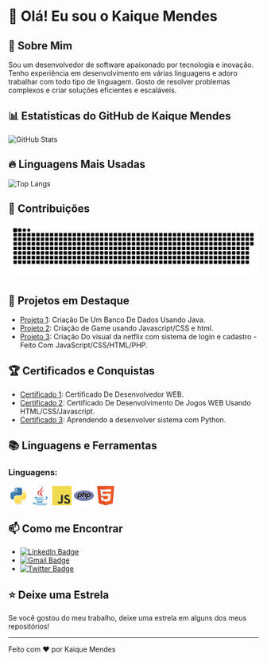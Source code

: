 # 👋 Olá! Eu sou o Kaique Mendes 

## 🚀 Sobre Mim
Sou um desenvolvedor de software apaixonado por tecnologia e inovação. Tenho experiência em desenvolvimento em várias linguagens e adoro trabalhar com todo tipo de linguagem. Gosto de resolver problemas complexos e criar soluções eficientes e escaláveis.

## 📊 Estatísticas do GitHub de Kaique Mendes

![GitHub Stats](https://github-readme-stats.vercel.app/api?username=KaiqueMendess&show_icons=true&theme=dark&include_all_commits=true&count_private=true)

## 🔥 Linguagens Mais Usadas

![Top Langs](https://github-readme-stats.vercel.app/api/top-langs/?username=KaiqueMendess&layout=compact&theme=dark)

## 🐍 Contribuições

![snake gif](https://github.com/KaiqueMendess/KaiqueMendess/blob/output/github-contribution-grid-snake.svg)

## 🌟 Projetos em Destaque

- [Projeto 1](https://github.com/KaiqueMendess/ProjetosKaique/blob/main/BancoDigitalKM.zip): Criação De Um Banco De Dados Usando Java.
- [Projeto 2](https://github.com/KaiqueMendess/ProjetosKaique/blob/main/Jogo%206%20KM.zip): Criação de Game usando Javascript/CSS e html.
- [Projeto 3](https://github.com/KaiqueMendess/ProjetosKaique/blob/main/NETFLIX2.zip): Criação Do visual da netflix com sistema de login e cadastro - Feito Com JavaScript/CSS/HTML/PHP.

## 🏆 Certificados e Conquistas

- [Certificado 1](https://dio.me/certificate/4B7454D7/share): Certificado De Desenvolvedor WEB.
- [Certificado 2](https://dio.me/certificate/8C8F1DE2/share): Certificado De Desenvolvimento De Jogos WEB Usando HTML/CSS/Javascript.
- [Certificado 3](https://dio.me/certificate/WHPI0PW5/share): Aprendendo a desenvolver sistema com Python.

## 📚 Linguagens e Ferramentas

### Linguagens:
<p>
  <img src="https://raw.githubusercontent.com/devicons/devicon/master/icons/python/python-original.svg" alt="Python" width="40" height="40"/>
  <img src="https://raw.githubusercontent.com/devicons/devicon/master/icons/java/java-original.svg" alt="Java" width="40" height="40"/>
  <img src="https://raw.githubusercontent.com/devicons/devicon/master/icons/javascript/javascript-original.svg" alt="JavaScript" width="40" height="40"/>
  <img src="https://raw.githubusercontent.com/devicons/devicon/master/icons/php/php-original.svg" alt="PHP" width="40" height="40"/>
  <img src="https://raw.githubusercontent.com/devicons/devicon/master/icons/html5/html5-original.svg" alt="HTML" width="40" height="40"/>
</p>

## 📫 Como me Encontrar

- [![LinkedIn Badge](https://img.shields.io/badge/-LinkedIn-blue?style=flat-square&logo=LinkedIn&logoColor=white&link=https://www.linkedin.com/in/kaique-mendes-813208186/)](https://www.linkedin.com/in/kaique-mendes-813208186/)
- [![Gmail Badge](https://img.shields.io/badge/-Email-c14438?style=flat-square&logo=Gmail&logoColor=white&link=mailto:kaiquemendesn10@gmail.com)](mailto:kaiquemendesn10@gmail.com)
- [![Twitter Badge](https://img.shields.io/badge/-Twitter-1DA1F2?style=flat-square&logo=Twitter&logoColor=white&link=https://x.com/KaiqueM19220784)](https://x.com/KaiqueM19220784)

## ⭐️ Deixe uma Estrela

Se você gostou do meu trabalho, deixe uma estrela em alguns dos meus repositórios!

---

Feito com ❤️ por Kaique Mendes
